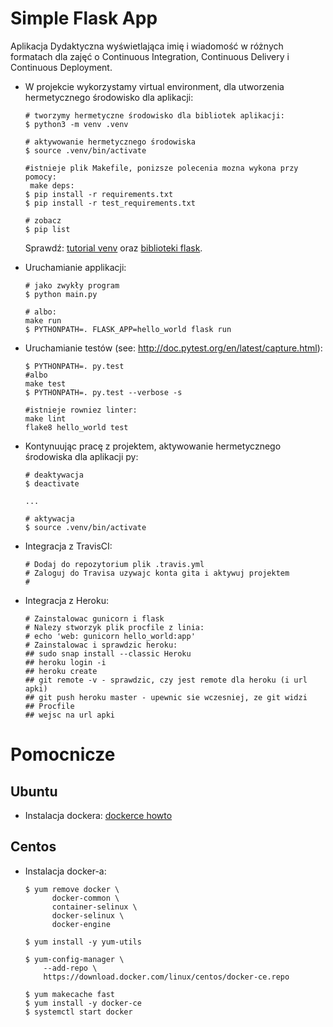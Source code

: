 # Simple Flask App

Aplikacja Dydaktyczna wyświetlająca imię i wiadomość w różnych formatach dla zajęć
o Continuous Integration, Continuous Delivery i Continuous Deployment.

- W projekcie wykorzystamy virtual environment, dla utworzenia hermetycznego środowisko dla aplikacji:

  ```
  # tworzymy hermetyczne środowisko dla bibliotek aplikacji:
  $ python3 -m venv .venv

  # aktywowanie hermetycznego środowiska
  $ source .venv/bin/activate

  #istnieje plik Makefile, ponizsze polecenia mozna wykona przy pomocy:
   make deps:
  $ pip install -r requirements.txt
  $ pip install -r test_requirements.txt

  # zobacz
  $ pip list
  ```

  Sprawdź: [tutorial venv](https://docs.python.org/3/tutorial/venv.html) oraz [biblioteki flask](http://flask.pocoo.org).

- Uruchamianie applikacji:

  ```
  # jako zwykły program
  $ python main.py

  # albo:
  make run
  $ PYTHONPATH=. FLASK_APP=hello_world flask run
  ```

- Uruchamianie testów (see: http://doc.pytest.org/en/latest/capture.html):

  ```
  $ PYTHONPATH=. py.test
  #albo
  make test
  $ PYTHONPATH=. py.test --verbose -s

  #istnieje rowniez linter:
  make lint
  flake8 hello_world test
  ```
- Kontynuując pracę z projektem, aktywowanie hermetycznego środowiska dla aplikacji py:

  ```
  # deaktywacja
  $ deactivate
  ```

  ```
  ...

  # aktywacja
  $ source .venv/bin/activate
  ```

- Integracja z TravisCI:

  ```
  # Dodaj do repozytorium plik .travis.yml
  # Zaloguj do Travisa uzywajc konta gita i aktywuj projektem  
  #
  ```

- Integracja z Heroku:
  ```
  # Zainstalowac gunicorn i flask
  # Nalezy stworzyk plik procfile z linia:
  # echo 'web: gunicorn hello_world:app'
  # Zainstalowac i sprawdzic heroku:
  ## sudo snap install --classic Heroku
  ## heroku login -i
  ## heroku create
  ## git remote -v - sprawdzic, czy jest remote dla heroku (i url apki)
  ## git push heroku master - upewnic sie wczesniej, ze git widzi
  ## Procfile
  ## wejsc na url apki
  ```

# Pomocnicze

## Ubuntu

- Instalacja dockera: [dockerce howto](https://docs.docker.com/install/linux/docker-ce/ubuntu/)

## Centos

- Instalacja docker-a:

  ```
  $ yum remove docker \
        docker-common \
        container-selinux \
        docker-selinux \
        docker-engine

  $ yum install -y yum-utils

  $ yum-config-manager \
      --add-repo \
      https://download.docker.com/linux/centos/docker-ce.repo

  $ yum makecache fast
  $ yum install -y docker-ce
  $ systemctl start docker
  ```
